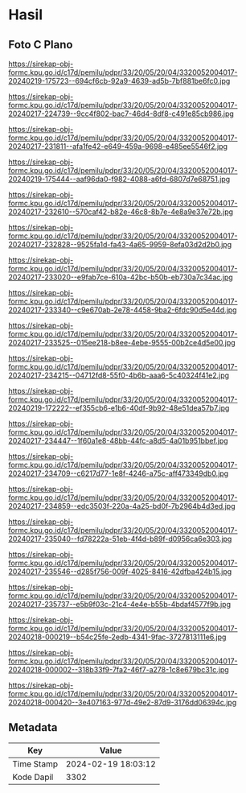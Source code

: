 # Hasil

## Foto C Plano

https://sirekap-obj-formc.kpu.go.id/c17d/pemilu/pdpr/33/20/05/20/04/3320052004017-20240219-175723--694cf6cb-92a9-4639-ad5b-7bf881be6fc0.jpg

https://sirekap-obj-formc.kpu.go.id/c17d/pemilu/pdpr/33/20/05/20/04/3320052004017-20240217-224739--9cc4f802-bac7-46d4-8df8-c491e85cb986.jpg

https://sirekap-obj-formc.kpu.go.id/c17d/pemilu/pdpr/33/20/05/20/04/3320052004017-20240217-231811--afa1fe42-e649-459a-9698-e485ee5546f2.jpg

https://sirekap-obj-formc.kpu.go.id/c17d/pemilu/pdpr/33/20/05/20/04/3320052004017-20240219-175444--aaf96da0-f982-4088-a6fd-6807d7e68751.jpg

https://sirekap-obj-formc.kpu.go.id/c17d/pemilu/pdpr/33/20/05/20/04/3320052004017-20240217-232610--570caf42-b82e-46c8-8b7e-4e8a9e37e72b.jpg

https://sirekap-obj-formc.kpu.go.id/c17d/pemilu/pdpr/33/20/05/20/04/3320052004017-20240217-232828--9525fa1d-fa43-4a65-9959-8efa03d2d2b0.jpg

https://sirekap-obj-formc.kpu.go.id/c17d/pemilu/pdpr/33/20/05/20/04/3320052004017-20240217-233020--e9fab7ce-610a-42bc-b50b-eb730a7c34ac.jpg

https://sirekap-obj-formc.kpu.go.id/c17d/pemilu/pdpr/33/20/05/20/04/3320052004017-20240217-233340--c9e670ab-2e78-4458-9ba2-6fdc90d5e44d.jpg

https://sirekap-obj-formc.kpu.go.id/c17d/pemilu/pdpr/33/20/05/20/04/3320052004017-20240217-233525--015ee218-b8ee-4ebe-9555-00b2ce4d5e00.jpg

https://sirekap-obj-formc.kpu.go.id/c17d/pemilu/pdpr/33/20/05/20/04/3320052004017-20240217-234215--04712fd8-55f0-4b6b-aaa6-5c40324f41e2.jpg

https://sirekap-obj-formc.kpu.go.id/c17d/pemilu/pdpr/33/20/05/20/04/3320052004017-20240219-172222--ef355cb6-e1b6-40df-9b92-48e51dea57b7.jpg

https://sirekap-obj-formc.kpu.go.id/c17d/pemilu/pdpr/33/20/05/20/04/3320052004017-20240217-234447--1f60a1e8-48bb-44fc-a8d5-4a01b951bbef.jpg

https://sirekap-obj-formc.kpu.go.id/c17d/pemilu/pdpr/33/20/05/20/04/3320052004017-20240217-234709--c6217d77-1e8f-4246-a75c-aff473349db0.jpg

https://sirekap-obj-formc.kpu.go.id/c17d/pemilu/pdpr/33/20/05/20/04/3320052004017-20240217-234859--edc3503f-220a-4a25-bd0f-7b2964b4d3ed.jpg

https://sirekap-obj-formc.kpu.go.id/c17d/pemilu/pdpr/33/20/05/20/04/3320052004017-20240217-235040--fd78222a-51eb-4f4d-b89f-d0956ca6e303.jpg

https://sirekap-obj-formc.kpu.go.id/c17d/pemilu/pdpr/33/20/05/20/04/3320052004017-20240217-235546--d285f756-009f-4025-8416-42dfba424b15.jpg

https://sirekap-obj-formc.kpu.go.id/c17d/pemilu/pdpr/33/20/05/20/04/3320052004017-20240217-235737--e5b9f03c-21c4-4e4e-b55b-4bdaf4577f9b.jpg

https://sirekap-obj-formc.kpu.go.id/c17d/pemilu/pdpr/33/20/05/20/04/3320052004017-20240218-000219--b54c25fe-2edb-4341-9fac-3727813111e6.jpg

https://sirekap-obj-formc.kpu.go.id/c17d/pemilu/pdpr/33/20/05/20/04/3320052004017-20240218-000002--318b33f9-7fa2-46f7-a278-1c8e679bc31c.jpg

https://sirekap-obj-formc.kpu.go.id/c17d/pemilu/pdpr/33/20/05/20/04/3320052004017-20240218-000420--3e407163-977d-49e2-87d9-3176dd06394c.jpg


## Metadata

| Key        | Value               |
| ---------- | ------------------- |
| Time Stamp | 2024-02-19 18:03:12 |
| Kode Dapil | 3302                |




